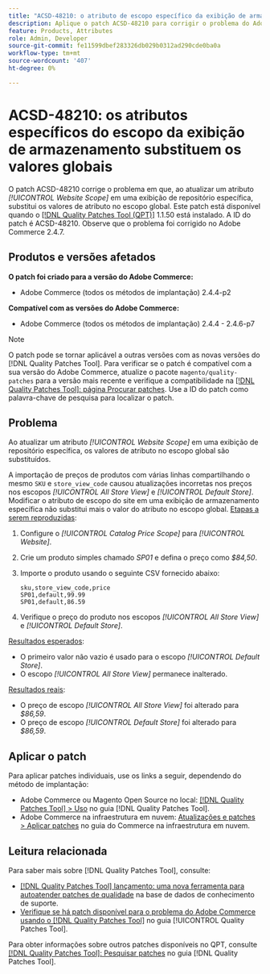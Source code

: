 ```yaml
---
title: "ACSD-48210: o atributo de escopo específico da exibição de armazenamento substitui os valores globais"
description: Aplique o patch ACSD-48210 para corrigir o problema do Adobe Commerce de atualizar um atributo *[!UICONTROL Website Scope]* em uma exibição de repositório específica que substitui os valores de atributo no escopo global.
feature: Products, Attributes
role: Admin, Developer
source-git-commit: fe11599dbef283326db029b0312ad290cde0ba0a
workflow-type: tm+mt
source-wordcount: '407'
ht-degree: 0%

---
```


# ACSD-48210: os atributos específicos do escopo da exibição de armazenamento substituem os valores globais

O patch ACSD-48210 corrige o problema em que, ao atualizar um atributo *[!UICONTROL Website Scope]* em uma exibição de repositório específica, substitui os valores de atributo no escopo global. Este patch está disponível quando o [[!DNL Quality Patches Tool (QPT)]](https://experienceleague.adobe.com/en/docs/commerce-knowledge-base/kb/announcements/commerce-announcements/magento-quality-patches-released-new-tool-to-self-serve-quality-patches) 1.1.50 está instalado. A ID do patch é ACSD-48210. Observe que o problema foi corrigido no Adobe Commerce 2.4.7.

## Produtos e versões afetados

**O patch foi criado para a versão do Adobe Commerce:**

* Adobe Commerce (todos os métodos de implantação) 2.4.4-p2

**Compatível com as versões do Adobe Commerce:**

* Adobe Commerce (todos os métodos de implantação) 2.4.4 - 2.4.6-p7

>[!NOTE]
>
>O patch pode se tornar aplicável a outras versões com as novas versões do [!DNL Quality Patches Tool]. Para verificar se o patch é compatível com a sua versão do Adobe Commerce, atualize o pacote `magento/quality-patches` para a versão mais recente e verifique a compatibilidade na [[!DNL Quality Patches Tool]: página Procurar patches](https://experienceleague.adobe.com/tools/commerce-quality-patches/index.html). Use a ID do patch como palavra-chave de pesquisa para localizar o patch.

## Problema

Ao atualizar um atributo *[!UICONTROL Website Scope]* em uma exibição de repositório específica, os valores de atributo no escopo global são substituídos.

A importação de preços de produtos com várias linhas compartilhando o mesmo `SKU` e `store_view_code` causou atualizações incorretas nos preços nos escopos *[!UICONTROL All Store View]* e *[!UICONTROL Default Store]*. Modificar o atributo de escopo do site em uma exibição de armazenamento específica não substitui mais o valor do atributo no escopo global.
<u>Etapas a serem reproduzidas</u>:

1. Configure o *[!UICONTROL Catalog Price Scope]* para *[!UICONTROL Website]*.
1. Crie um produto simples chamado *SP01* e defina o preço como *$84,50*.
1. Importe o produto usando o seguinte CSV fornecido abaixo:

   ```
   sku,store_view_code,price
   SP01,default,99.99
   SP01,default,86.59
   ```

1. Verifique o preço do produto nos escopos *[!UICONTROL All Store View]* e *[!UICONTROL Default Store]*.

<u>Resultados esperados</u>:

* O primeiro valor não vazio é usado para o escopo *[!UICONTROL Default Store]*.
* O escopo *[!UICONTROL All Store View]* permanece inalterado.

<u>Resultados reais</u>:

* O preço de escopo *[!UICONTROL All Store View]* foi alterado para *$86,59*.
* O preço de escopo *[!UICONTROL Default Store]* foi alterado para *$86,59*.

## Aplicar o patch

Para aplicar patches individuais, use os links a seguir, dependendo do método de implantação:

* Adobe Commerce ou Magento Open Source no local: [[!DNL Quality Patches Tool] > Uso](/help/tools/quality-patches-tool/usage.md) no guia [!DNL Quality Patches Tool].
* Adobe Commerce na infraestrutura em nuvem: [Atualizações e patches > Aplicar patches](https://experienceleague.adobe.com/docs/commerce-cloud-service/user-guide/develop/upgrade/apply-patches.html) no guia do Commerce na infraestrutura em nuvem.

## Leitura relacionada

Para saber mais sobre [!DNL Quality Patches Tool], consulte:

* [[!DNL Quality Patches Tool] lançamento: uma nova ferramenta para autoatender patches de qualidade](https://experienceleague.adobe.com/en/docs/commerce-knowledge-base/kb/announcements/commerce-announcements/magento-quality-patches-released-new-tool-to-self-serve-quality-patches) na base de dados de conhecimento de suporte.
* [Verifique se há patch disponível para o problema do Adobe Commerce usando o  [!DNL Quality Patches Tool]](/help/tools/quality-patches-tool/patches-available-in-qpt/check-patch-for-magento-issue-with-magento-quality-patches.md) no guia [!UICONTROL Quality Patches Tool].


Para obter informações sobre outros patches disponíveis no QPT, consulte [[!DNL Quality Patches Tool]: Pesquisar patches](https://experienceleague.adobe.com/tools/commerce-quality-patches/index.html) no guia [!DNL Quality Patches Tool].
